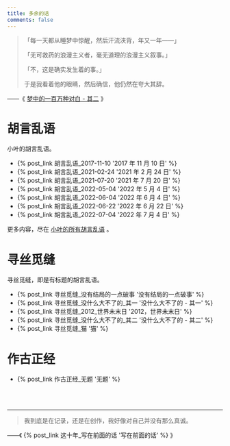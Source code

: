 ```yaml
---
title: 多余的话
comments: false
---
```


> 「每一天都从睡梦中惊醒，然后汗流浃背，年又一年——」
>
> 「无可救药的浪漫主义者，毫无道理的浪漫主义叙事。」
>
> 「不，这是确实发生着的事。」
>
> 于是我看着他的眼睛，然后确信，他仍然在夸大其辞。

——《 [梦中的一百万种对白 - 其二](/梦中的一百万种对白/) 》

# 胡言乱语

小叶的胡言乱语。

- {% post_link 胡言乱语_2017-11-10 '2017 年 11 月 10 日' %}
- {% post_link 胡言乱语_2021-02-24 '2021 年 2 月 24 日' %}
- {% post_link 胡言乱语_2021-07-20 '2021 年 7 月 20 日' %}
- {% post_link 胡言乱语_2022-05-04 '2022 年 5 月 4 日' %}
- {% post_link 胡言乱语_2022-06-04 '2022 年 6 月 4 日' %}
- {% post_link 胡言乱语_2022-06-22 '2022 年 6 月 22 日' %}
- {% post_link 胡言乱语_2022-07-04 '2022 年 7 月 4 日' %}

更多内容，尽在 [小叶的所有胡言乱语](/categories/多余的话/胡言乱语/) 。

# 寻丝觅缝

寻丝觅缝，即是有标题的胡言乱语。

- {% post_link 寻丝觅缝_没有结局的一点破事 '没有结局的一点破事' %}
- {% post_link 寻丝觅缝_没什么大不了的_其一 '没什么大不了的 - 其一' %}
- {% post_link 寻丝觅缝_2012_世界未末日 '2012，世界未末日' %}
- {% post_link 寻丝觅缝_没什么大不了的_其二 '没什么大不了的 - 其二' %}
- {% post_link 寻丝觅缝_猫 '猫' %}

# 作古正经

- {% post_link 作古正经_无题 '无题' %}

<br>

<br>

------

> 我到底是在记录，还是在创作，我好像对自己并没有那么真诚。

——《 {% post_link 这十年_写在前面的话 '写在前面的话' %} 》
